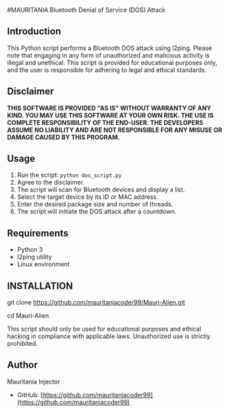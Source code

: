 #MAURITANIA Bluetooth Denial of Service (DOS) Attack

## Introduction

This Python script performs a Bluetooth DOS attack using l2ping. Please note that engaging in any form of unauthorized and malicious activity is illegal and unethical. This script is provided for educational purposes only, and the user is responsible for adhering to legal and ethical standards.

## Disclaimer

**THIS SOFTWARE IS PROVIDED "AS IS" WITHOUT WARRANTY OF ANY KIND. YOU MAY USE THIS SOFTWARE AT YOUR OWN RISK. THE USE IS COMPLETE RESPONSIBILITY OF THE END-USER. THE DEVELOPERS ASSUME NO LIABILITY AND ARE NOT RESPONSIBLE FOR ANY MISUSE OR DAMAGE CAUSED BY THIS PROGRAM.**

## Usage

1. Run the script: `python dos_script.py`
2. Agree to the disclaimer.
3. The script will scan for Bluetooth devices and display a list.
4. Select the target device by its ID or MAC address.
5. Enter the desired package size and number of threads.
6. The script will initiate the DOS attack after a countdown.

## Requirements

- Python 3
- l2ping utility
- Linux environment

## INSTALLATION

git clone https://github.com/mauritaniacoder99/Mauri-Alien.git


cd Mauri-Alien





This script should only be used for educational purposes and ethical hacking in compliance with applicable laws. Unauthorized use is strictly prohibited.

## Author

Mauritania Injector
- GitHub: [https://github.com/mauritaniacoder99](https://github.com/mauritaniacoder99)
